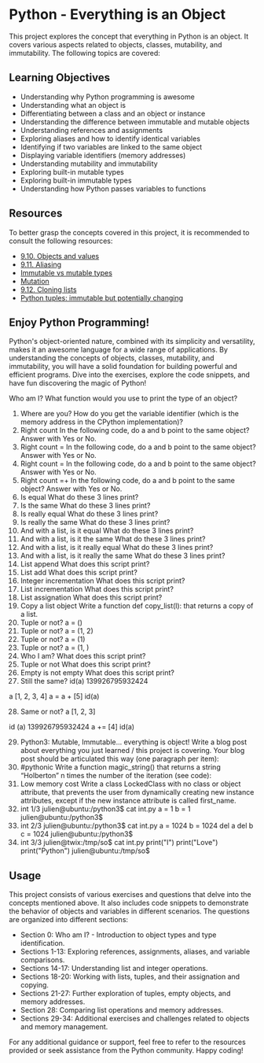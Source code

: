 # Python - Everything is an Object

This project explores the concept that everything in Python is an object. It covers various aspects related to objects, classes, mutability, and immutability. The following topics are covered:

## Learning Objectives

- Understanding why Python programming is awesome
- Understanding what an object is
- Differentiating between a class and an object or instance
- Understanding the difference between immutable and mutable objects
- Understanding references and assignments
- Exploring aliases and how to identify identical variables
- Identifying if two variables are linked to the same object
- Displaying variable identifiers (memory addresses)
- Understanding mutability and immutability
- Exploring built-in mutable types
- Exploring built-in immutable types
- Understanding how Python passes variables to functions

## Resources

To better grasp the concepts covered in this project, it is recommended to consult the following resources:

- [9.10. Objects and values](https://docs.python.org/3/reference/datamodel.html#objects-values-and-types)
- [9.11. Aliasing](https://docs.python.org/3/reference/datamodel.html#objects-values-and-types)
- [Immutable vs mutable types](https://medium.com/@meghamohan/mutable-and-immutable-side-of-python-c2145cf72747)
- [Mutation](https://www.programiz.com/python-programming/immutable-mutable-python)
- [9.12. Cloning lists](https://www.geeksforgeeks.org/cloning-list-python/)
- [Python tuples: immutable but potentially changing](https://medium.com/@meghamohan/mutable-and-immutable-side-of-python-c2145cf72747)

## Enjoy Python Programming!

Python's object-oriented nature, combined with its simplicity and versatility, makes it an awesome language for a wide range of applications. By understanding the concepts of objects, classes, mutability, and immutability, you will have a solid foundation for building powerful and efficient programs. Dive into the exercises, explore the code snippets, and have fun discovering the magic of Python!

 Who am I?
What function would you use to print the type of an object?
1. Where are you?
How do you get the variable identifier (which is the memory address in the CPython implementation)?
2. Right count
In the following code, do a and b point to the same object? Answer with Yes or No.
3. Right count =
In the following code, do a and b point to the same object? Answer with Yes or No.
4. Right count =
In the following code, do a and b point to the same object? Answer with Yes or No.
5. Right count =+
In the following code, do a and b point to the same object? Answer with Yes or No.
6. Is equal
What do these 3 lines print?
7. Is the same
What do these 3 lines print?
8. Is really equal
What do these 3 lines print?
9. Is really the same
What do these 3 lines print?
10. And with a list, is it equal
What do these 3 lines print?
11. And with a list, is it the same
What do these 3 lines print?
12. And with a list, is it really equal
What do these 3 lines print?
13. And with a list, is it really the same
What do these 3 lines print?
14. List append
What does this script print?
15. List add
What does this script print?
16. Integer incrementation
What does this script print?
17. List incrementation
What does this script print?
18. List assignation
What does this script print?
19. Copy a list object
Write a function def copy_list(l): that returns a copy of a list.
20. Tuple or not?
a = ()
21. Tuple or not?
a = (1, 2)
22. Tuple or not?
a = (1)
23. Tuple or not?
a = (1, )
24. Who I am?
What does this script print?
25. Tuple or not
What does this script print?
26. Empty is not empty
What does this script print?
27. Still the same?
id(a) 139926795932424

a [1, 2, 3, 4] a = a + [5] id(a)

28. Same or not?
a [1, 2, 3]

id (a) 139926795932424 a += [4] id(a)

29. Python3: Mutable, Immutable... everything is object!
Write a blog post about everything you just learned / this project is covering. Your blog post should be articulated this way (one paragraph per item):
30. #pythonic
Write a function magic_string() that returns a string “Holberton” n times the number of the iteration (see code):
31. Low memory cost
Write a class LockedClass with no class or object attribute, that prevents the user from dynamically creating new instance attributes, except if the new instance attribute is called first_name.
32. int 1/3
julien@ubuntu:/python3$ cat int.py a = 1 b = 1 julien@ubuntu:/python3$
33. int 2/3
julien@ubuntu:/python3$ cat int.py a = 1024 b = 1024 del a del b c = 1024 julien@ubuntu:/python3$
34. int 3/3
julien@twix:/tmp/so$ cat int.py print("I") print("Love") print("Python") julien@ubuntu:/tmp/so$

## Usage

This project consists of various exercises and questions that delve into the concepts mentioned above. It also includes code snippets to demonstrate the behavior of objects and variables in different scenarios. The questions are organized into different sections:

- Section 0: Who am I? - Introduction to object types and type identification.
- Sections 1-13: Exploring references, assignments, aliases, and variable comparisons.
- Sections 14-17: Understanding list and integer operations.
- Sections 18-20: Working with lists, tuples, and their assignation and copying.
- Sections 21-27: Further exploration of tuples, empty objects, and memory addresses.
- Section 28: Comparing list operations and memory addresses.
- Sections 29-34: Additional exercises and challenges related to objects and memory management.

For any additional guidance or support, feel free to refer to the resources provided or seek assistance from the Python community. Happy coding!
